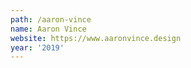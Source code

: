 ```yaml
---
path: /aaron-vince
name: Aaron Vince
website: https://www.aaronvince.design
year: '2019'
---
```

